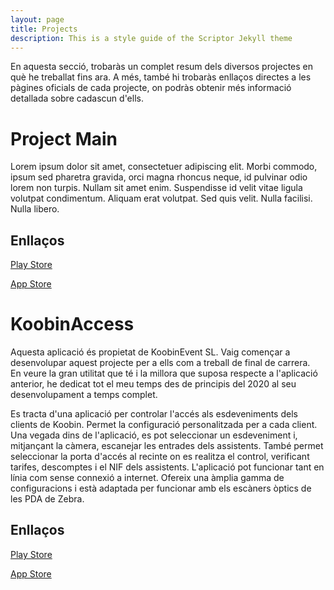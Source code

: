 ```yaml
---
layout: page
title: Projects
description: This is a style guide of the Scriptor Jekyll theme
---
```


En aquesta secció, trobaràs un complet resum dels diversos projectes en què he treballat fins ara. A més, també hi trobaràs enllaços directes a les pàgines oficials de cada projecte, on podràs obtenir més informació detallada sobre cadascun d'ells.

# Project Main
<!-- {% include image_caption.html imageurl="/images/apple-watch-in-car.jpg" title="Apple Super" %} -->
Lorem ipsum dolor sit amet, consectetuer adipiscing elit. Morbi commodo, ipsum sed pharetra gravida, orci magna rhoncus neque, id pulvinar odio lorem non turpis. Nullam sit amet enim. Suspendisse id velit vitae ligula volutpat condimentum. Aliquam erat volutpat. Sed quis velit. Nulla facilisi. Nulla libero.

## Enllaços

[Play Store](https://play.google.com/store/apps/details?id=com.projectmain.projectmain)

[App Store](https://apps.apple.com/us/app/project-main/id1599918043)

# KoobinAccess
Aquesta aplicació és propietat de KoobinEvent SL. Vaig començar a desenvolupar aquest projecte per a ells com a treball de final de carrera.  
En veure la gran utilitat que té i la millora que suposa respecte a l'aplicació anterior, he dedicat tot el meu temps des de principis del 2020 al seu desenvolupament a temps complet.

Es tracta d'una aplicació per controlar l'accés als esdeveniments dels clients de Koobin.
Permet la configuració personalitzada per a cada client. Una vegada dins de l'aplicació, es pot seleccionar un esdeveniment i, mitjançant la càmera, escanejar les entrades dels assistents.
També permet seleccionar la porta d'accés al recinte on es realitza el control, verificant tarifes, descomptes i el NIF dels assistents.
L'aplicació pot funcionar tant en línia com sense connexió a internet. Ofereix una àmplia gamma de configuracions i està adaptada per funcionar amb els escàners òptics de les PDA de Zebra.

## Enllaços

[Play Store](https://play.google.com/store/apps/details?id=com.koobin.koobinaccess)

[App Store](https://apps.apple.com/us/app/koobinaccess/id1483940868)
